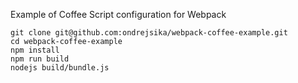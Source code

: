 Example of Coffee Script configuration for Webpack

    git clone git@github.com:ondrejsika/webpack-coffee-example.git
    cd webpack-coffee-example
    npm install
    npm run build
    nodejs build/bundle.js


